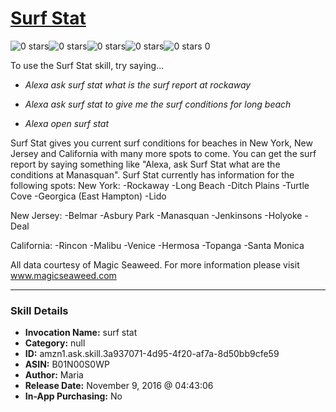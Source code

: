 # [Surf Stat](http://alexa.amazon.com/#skills/amzn1.ask.skill.3a937071-4d95-4f20-af7a-8d50bb9cfe59)
![0 stars](../../images/ic_star_border_black_18dp_1x.png)![0 stars](../../images/ic_star_border_black_18dp_1x.png)![0 stars](../../images/ic_star_border_black_18dp_1x.png)![0 stars](../../images/ic_star_border_black_18dp_1x.png)![0 stars](../../images/ic_star_border_black_18dp_1x.png) 0

To use the Surf Stat skill, try saying...

* *Alexa ask surf stat what is the surf report at rockaway*

* *Alexa ask surf stat to give me the surf conditions for long beach*

* *Alexa open surf stat*

Surf  Stat gives you current surf conditions for beaches in New York, New Jersey and California with many more spots to come. You can get the surf report by saying something like "Alexa, ask Surf Stat what are the conditions at Manasquan".
Surf Stat currently has information for the following spots:
New York:
-Rockaway 
-Long Beach
-Ditch Plains
-Turtle Cove
-Georgica (East Hampton)
-Lido 

New Jersey:
-Belmar 
-Asbury Park
-Manasquan 
-Jenkinsons
-Holyoke
-Deal

California:
-Rincon
-Malibu
-Venice
-Hermosa
-Topanga
-Santa Monica

All data courtesy of Magic Seaweed. For more information please visit www.magicseaweed.com

***

### Skill Details

* **Invocation Name:** surf stat
* **Category:** null
* **ID:** amzn1.ask.skill.3a937071-4d95-4f20-af7a-8d50bb9cfe59
* **ASIN:** B01N00S0WP
* **Author:** Maria 
* **Release Date:** November 9, 2016 @ 04:43:06
* **In-App Purchasing:** No
